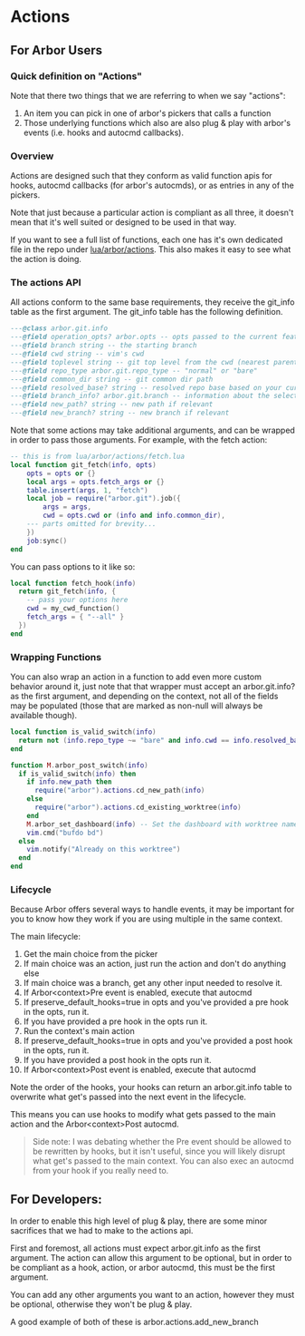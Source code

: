 # Actions

## For Arbor Users

### Quick definition on "Actions"

Note that there two things that we are referring to when we say "actions":

1. An item you can pick in one of arbor's pickers that calls a function
2. Those underlying functions which also are also plug & play with arbor's
events (i.e. hooks and autocmd callbacks).

### Overview

Actions are designed such that they conform as valid function apis for
hooks, autocmd callbacks (for arbor's autocmds), or as entries in any of
the pickers.

Note that just because a particular action is compliant as all three, it
doesn't mean that it's well suited or designed to be used in that way.

If you want to see a full list of functions, each one has it's own dedicated
file in the repo under [lua/arbor/actions](lua/arbor/actions). This also makes
it easy to see what the action is doing.

### The actions API

All actions conform to the same base requirements, they receive the git_info
table as the first argument. The git_info table has the following definition.

```lua
---@class arbor.git.info
---@field operation_opts? arbor.opts -- opts passed to the current feature (add/pick/remove)
---@field branch string -- the starting branch
---@field cwd string -- vim's cwd
---@field toplevel string -- git top level from the cwd (nearest parent .git)
---@field repo_type arbor.git.repo_type -- "normal" or "bare"
---@field common_dir string -- git common dir path
---@field resolved_base? string -- resolved repo base based on your current config
---@field branch_info? arbor.git.branch -- information about the selected branch
---@field new_path? string -- new path if relevant
---@field new_branch? string -- new branch if relevant
```

Note that some actions may take additional arguments, and can be wrapped in
order to pass those arguments. For example, with the fetch action:

```lua
-- this is from lua/arbor/actions/fetch.lua
local function git_fetch(info, opts)
	opts = opts or {}
	local args = opts.fetch_args or {}
	table.insert(args, 1, "fetch")
	local job = require("arbor.git").job({
		args = args,
		cwd = opts.cwd or (info and info.common_dir),
    --- parts omitted for brevity...
	})
	job:sync()
end
```

You can pass options to it like so:

```lua
local function fetch_hook(info)
  return git_fetch(info, {
    -- pass your options here
    cwd = my_cwd_function()
    fetch_args = { "--all" }
  })
end
```

### Wrapping Functions

You can also wrap an action in a function to add even more custom behavior
around it, just note that that wrapper must accept an arbor.git.info? as
the first argument, and depending on the context, not all of the fields
may be populated (those that are marked as non-null will always be available
though).

```lua
local function is_valid_switch(info)
  return not (info.repo_type ~= "bare" and info.cwd == info.resolved_base and info.cwd == info.branch_info.new_path)
end

function M.arbor_post_switch(info)
  if is_valid_switch(info) then
    if info.new_path then
      require("arbor").actions.cd_new_path(info)
    else
      require("arbor").actions.cd_existing_worktree(info)
    end
    M.arbor_set_dashboard(info) -- Set the dashboard with worktree name (function omitted for brevity)
    vim.cmd("bufdo bd")
  else
    vim.notify("Already on this worktree")
  end
end
```

### Lifecycle

Because Arbor offers several ways to handle events, it may be important for
you to know how they work if you are using multiple in the same context.

The main lifecycle:

1. Get the main choice from the picker
2. If main choice was an action, just run the action and don't do anything else
3.   If main choice was a branch, get any other input needed to resolve it.
4. If Arbor\<context>Pre event is enabled, execute that autocmd
5. If preserve_default_hooks=true in opts and you've provided a pre hook in
    the opts, run it.
6. If you have provided a pre hook in the opts run it.
7.  Run the context's main action
8. If preserve_default_hooks=true in opts and you've provided a post hook in
    the opts, run it.
9. If you have provided a post hook in the opts run it.
10. If Arbor\<context>Post event is enabled, execute that autocmd

Note the order of the hooks, your hooks can return an arbor.git.info
table to overwrite what get's passed into the next event in the lifecycle.

This means you can use hooks to modify what gets passed to the main action
and the Arbor\<context>Post autocmd.

> Side note: I was debating whether the Pre event should be allowed to be
> rewritten by hooks, but it isn't useful, since you will likely disrupt
> what get's passed to the main context. You can also exec an autocmd from
> your hook if you really need to.

## For Developers:

In order to enable this high level of plug & play, there are some minor
sacrifices that we had to make to the actions api.

First and foremost, all actions must expect arbor.git.info as the first
argument. The action can allow this argument to be optional, but in order
to be compliant as a hook, action, or arbor autocmd, this must be the first
argument.

You can add any other arguments you want to an action, however they must be
optional, otherwise they won't be plug & play.

A good example of both of these is arbor.actions.add_new_branch
